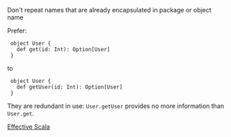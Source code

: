 Don't repeat names that are already encapsulated in package or object name

 Prefer:

     object User {
       def get(id: Int): Option[User]
     }

 to

     object User {
       def getUser(id: Int): Option[User]
     }

 They are redundant in use: `User.getUser` provides no more information than `User.get`.

 [Effective Scala](http://twitter.github.io/effectivescala/#Formatting-Naming)